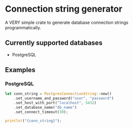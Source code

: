 # Connection string generator

A VERY simple crate to generate database connection strings programmatically.

## Currently supported databases

- PostgreSQL

## Examples

### PostgreSQL

```rust
let conn_string = PostgresConnectionString::new()
    .set_username_and_password("user", "password")
    .set_host_with_port("localhost", 5432)
    .set_database_name("db_name")
    .set_connect_timeout(30);

println!("{conn_string}");
```
